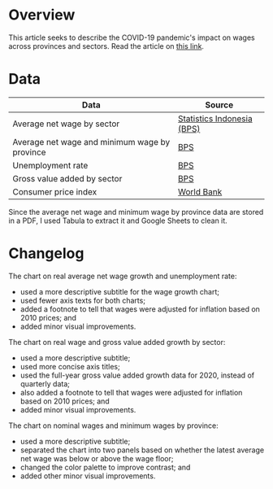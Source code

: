 # Overview

This article seeks to describe the COVID-19 pandemic's impact on wages across provinces and sectors. Read the article on [this link](https://www.thejakartapost.com/news/2021/06/14/covid-19-takes-severe-toll-on-wages.html).


# Data

Data | Source |  
---- | ------ |  
Average net wage by sector | [Statistics Indonesia (BPS)](https://bps.go.id/indicator/19/1521/1/rata-rata-upah-gaji.html) |  
Average net wage and minimum wage by province | [BPS](https://www.bps.go.id/pressrelease/2021/05/05/1815/februari-2021--tingkat-pengangguran-terbuka--tpt--sebesar-6-26-persen.html) |  
Unemployment rate | [BPS](https://bps.go.id/indicator/6/529/1/penduduk-berumur-15-tahun-ke-atas-menurut-jenis-kegiatan.html) |  
Gross value added by sector | [BPS](https://bps.go.id/indicator/11/104/1/-seri-2010-laju-pertumbuhan-pdb-seri-2010.html) |  
Consumer price index | [World Bank](https://data.worldbank.org/indicator/FP.CPI.TOTL?locations=ID) |  

Since the average net wage and minimum wage by province data are stored in a PDF, I used Tabula to extract it and Google Sheets to clean it.


# Changelog

The chart on real average net wage growth and unemployment rate:  
- used a more descriptive subtitle for the wage growth chart;  
- used fewer axis texts for both charts;  
- added a footnote to tell that wages were adjusted for inflation based on 2010 prices; and  
- added minor visual improvements.

The chart on real wage and gross value added growth by sector:  
- used a more descriptive subtitle;  
- used more concise axis titles;  
- used the full-year gross value added growth data for 2020, instead of quarterly data;  
- also added a footnote to tell that wages were adjusted for inflation based on 2010 prices; and  
- added minor visual improvements.

The chart on nominal wages and minimum wages by province:  
- used a more descriptive subtitle;  
- separated the chart into two panels based on whether the latest average net wage was below or above the wage floor;  
- changed the color palette to improve contrast; and  
- added other minor visual improvements.
